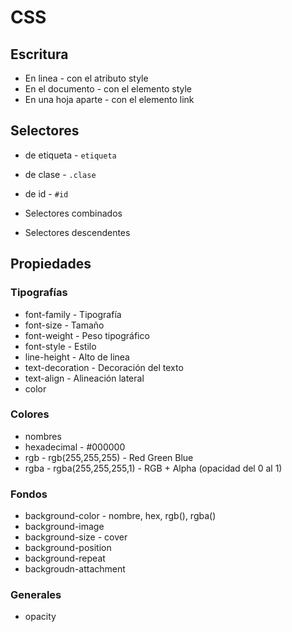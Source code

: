 # CSS

## Escritura
- En linea - con el atributo style
- En el documento - con el elemento style
- En una hoja aparte - con el elemento link

## Selectores
- de etiqueta - `etiqueta`
- de clase - `.clase`
- de id - `#id`

- Selectores combinados
- Selectores descendentes

## Propiedades

### Tipografías
- font-family - Tipografía
- font-size - Tamaño
- font-weight - Peso tipográfico
- font-style - Estilo
- line-height - Alto de linea
- text-decoration - Decoración del texto
- text-align - Alineación lateral
- color

### Colores
- nombres
- hexadecimal - #000000
- rgb - rgb(255,255,255) - Red Green Blue
- rgba - rgba(255,255,255,1) - RGB + Alpha (opacidad del 0 al 1)

### Fondos
- background-color - nombre, hex, rgb(), rgba()
- background-image
- background-size - cover
- background-position
- background-repeat
- backgroudn-attachment

### Generales
- opacity

